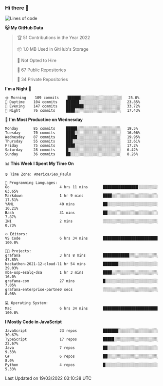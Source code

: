 ### Hi there 👋

<!--
**guicaulada/guicaulada** is a ✨ _special_ ✨ repository because its `README.md` (this file) appears on your GitHub profile.

Here are some ideas to get you started:

- 🔭 I’m currently working on ...
- 🌱 I’m currently learning ...
- 👯 I’m looking to collaborate on ...
- 🤔 I’m looking for help with ...
- 💬 Ask me about ...
- 📫 How to reach me: ...
- 😄 Pronouns: ...
- ⚡ Fun fact: ...
-->

<!--START_SECTION:waka-->
![Lines of code](https://img.shields.io/badge/From%20Hello%20World%20I%27ve%20Written-3%20Million%20lines%20of%20code-blue)

**🐱 My GitHub Data** 

> 🏆 51 Contributions in the Year 2022
 > 
> 📦 1.0 MB Used in GitHub's Storage 
 > 
> 🚫 Not Opted to Hire
 > 
> 📜 67 Public Repositories 
 > 
> 🔑 34 Private Repositories  
 > 
**I'm a Night 🦉** 

```text
🌞 Morning    109 commits    ██████░░░░░░░░░░░░░░░░░░░   25.0% 
🌆 Daytime    104 commits    ██████░░░░░░░░░░░░░░░░░░░   23.85% 
🌃 Evening    147 commits    ████████░░░░░░░░░░░░░░░░░   33.72% 
🌙 Night      76 commits     ████░░░░░░░░░░░░░░░░░░░░░   17.43%

```
📅 **I'm Most Productive on Wednesday** 

```text
Monday       85 commits     █████░░░░░░░░░░░░░░░░░░░░   19.5% 
Tuesday      70 commits     ████░░░░░░░░░░░░░░░░░░░░░   16.06% 
Wednesday    87 commits     █████░░░░░░░░░░░░░░░░░░░░   19.95% 
Thursday     55 commits     ███░░░░░░░░░░░░░░░░░░░░░░   12.61% 
Friday       75 commits     ████░░░░░░░░░░░░░░░░░░░░░   17.2% 
Saturday     28 commits     █░░░░░░░░░░░░░░░░░░░░░░░░   6.42% 
Sunday       36 commits     ██░░░░░░░░░░░░░░░░░░░░░░░   8.26%

```


📊 **This Week I Spent My Time On** 

```text
⌚︎ Time Zone: America/Sao_Paulo

💬 Programming Languages: 
Go                       4 hrs 11 mins       ████████████████░░░░░░░░░   63.65% 
Markdown                 1 hr 9 mins         ████░░░░░░░░░░░░░░░░░░░░░   17.51% 
YAML                     40 mins             ██░░░░░░░░░░░░░░░░░░░░░░░   10.21% 
Bash                     31 mins             ██░░░░░░░░░░░░░░░░░░░░░░░   7.87% 
INI                      2 mins              ░░░░░░░░░░░░░░░░░░░░░░░░░   0.73%

🔥 Editors: 
VS Code                  6 hrs 34 mins       █████████████████████████   100.0%

🐱‍💻 Projects: 
grafana                  3 hrs 8 mins        ████████████░░░░░░░░░░░░░   47.85% 
hackathon-2021-12-cloud-l1 hr 54 mins        ███████░░░░░░░░░░░░░░░░░░   29.03% 
mba-usp-esalq-dsa        1 hr 3 mins         ████░░░░░░░░░░░░░░░░░░░░░   16.0% 
grafana-com              27 mins             █░░░░░░░░░░░░░░░░░░░░░░░░   7.05% 
grafana-enterprise-partne0 secs              ░░░░░░░░░░░░░░░░░░░░░░░░░   0.08%

💻 Operating System: 
Mac                      6 hrs 34 mins       █████████████████████████   100.0%

```

**I Mostly Code in JavaScript** 

```text
JavaScript               23 repos            ███████░░░░░░░░░░░░░░░░░░   30.67% 
TypeScript               17 repos            █████░░░░░░░░░░░░░░░░░░░░   22.67% 
Java                     7 repos             ██░░░░░░░░░░░░░░░░░░░░░░░   9.33% 
C#                       6 repos             ██░░░░░░░░░░░░░░░░░░░░░░░   8.0% 
Python                   4 repos             █░░░░░░░░░░░░░░░░░░░░░░░░   5.33%

```



 Last Updated on 19/03/2022 03:10:38 UTC
<!--END_SECTION:waka-->
